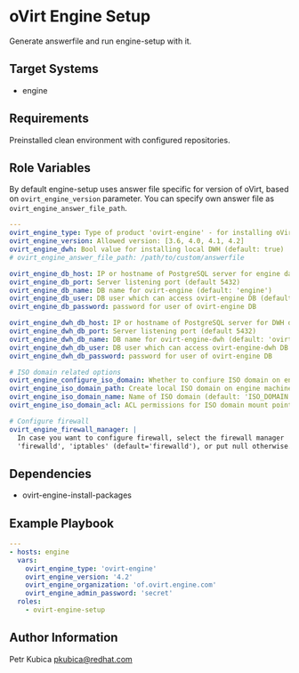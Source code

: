 oVirt Engine Setup
==================

Generate answerfile and run engine-setup with it.

Target Systems
--------------

* engine

Requirements
------------

Preinstalled clean environment with configured repositories.

Role Variables
--------------

By default engine-setup uses answer file specific for version of oVirt,
based on ``ovirt_engine_version`` parameter. You can specify own answer file
as ``ovirt_engine_answer_file_path``.

```yaml
---
ovirt_engine_type: Type of product 'ovirt-engine' - for installing oVirt product
ovirt_engine_version: Allowed version: [3.6, 4.0, 4.1, 4.2]
ovirt_engine_dwh: Bool value for installing local DWH (default: true)
# ovirt_engine_answer_file_path: /path/to/custom/answerfile

ovirt_engine_db_host: IP or hostname of PostgreSQL server for engine database (default: 'localhost')
ovirt_engine_db_port: Server listening port (default 5432)
ovirt_engine_db_name: DB name for ovirt-engine (default: 'engine')
ovirt_engine_db_user: DB user which can access ovirt-engine DB (default: 'engine')
ovirt_engine_db_password: password for user of ovirt-engine DB

ovirt_engine_dwh_db_host: IP or hostname of PostgreSQL server for DWH database (default: 'localhost')
ovirt_engine_dwh_db_port: Server listening port (default 5432)
ovirt_engine_dwh_db_name: DB name for ovirt-engine-dwh (default: 'ovirt_engine_history')
ovirt_engine_dwh_db_user: DB user which can access ovirt-engine-dwh DB (default: 'ovirt_engine_history')
ovirt_engine_dwh_db_password: password for user of ovirt-engine DB

# ISO domain related options
ovirt_engine_configure_iso_domain: Whether to confiure ISO domain on engine (default False)
ovirt_engine_iso_domain_path: Create local ISO domain on engine machine (default: /var/lib/exports/iso)
ovirt_engine_iso_domain_name: Name of ISO domain (default: 'ISO_DOMAIN')
ovirt_engine_iso_domain_acl: ACL permissions for ISO domain mount point (default: '0.0.0.0/0.0.0.0(rw)')

# Configure firewall
ovirt_engine_firewall_manager: |
  In case you want to configure firewall, select the firewall manager
  'firewalld', 'iptables' (default='firewalld'), or put null otherwise.
```

Dependencies
------------

* ovirt-engine-install-packages

Example Playbook
----------------

```yaml
---
- hosts: engine
  vars:
    ovirt_engine_type: 'ovirt-engine'
    ovirt_engine_version: '4.2'
    ovirt_engine_organization: 'of.ovirt.engine.com'
    ovirt_engine_admin_password: 'secret'
  roles:
    - ovirt-engine-setup
```

Author Information
------------------

Petr Kubica
pkubica@redhat.com
